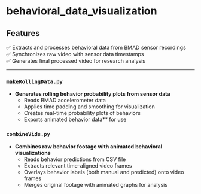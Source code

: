 # behavioral_data_visualization


## Features  
✅ Extracts and processes behavioral data from BMAD sensor recordings\
✅ Synchronizes raw video with sensor data timestamps\
✅ Generates final processed video for research analysis

---

### `makeRollingData.py`  
- **Generates rolling behavior probability plots from sensor data**
  - Reads BMAD accelerometer data 
  - Applies time padding and smoothing for visualization  
  - Creates real-time probability plots of behaviors
  - Exports animated behavior data** for use

### `combineVids.py`  
- **Combines raw behavior footage with animated behavioral visualizations**
  - Reads behavior predictions from CSV file  
  - Extracts relevant time-aligned video frames  
  - Overlays behavior labels (both manual and predicted) onto video frames  
  - Merges original footage with animated graphs for analysis   
